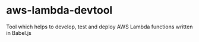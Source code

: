# aws-lambda-devtool
Tool which helps to develop, test and deploy AWS Lambda functions written in Babel.js

